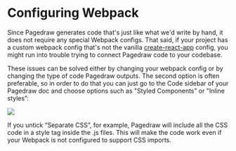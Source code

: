 # Configuring Webpack

Since Pagedraw generates code that's just like what we'd write by hand, it does not require any special Webpack configs. That said, if your project has a custom webpack config that's not the vanilla [create-react-app](https://github.com/facebook/create-react-app) config, you might run into trouble trying to connect Pagedraw code to your codebase.

These issues can be solved either by changing your webpack config or by changing the type of code Pagedraw outputs. The second option is often preferable, so in order to do that you can just go to the Code sidebar of your Pagedraw doc and choose options such as "Styled Components” or "Inline styles”:


![](https://d2mxuefqeaa7sj.cloudfront.net/s_5B566C59963EF0E6430347385AC161195C7AC94DE0468CC5064070C3B2863040_1521147536261_image.png)


If you untick “Separate CSS”, for example, Pagedraw will include all the CSS code in a style tag inside the .js files. This will make the code work even if your Webpack is not configured to support CSS imports.
